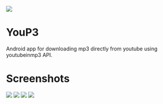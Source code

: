 ![](https://raw.githubusercontent.com/ExploiTR/YouP3/v3.0/app/src/main/res/mipmap-xxxhdpi/ic_launcher.png)
# YouP3
Android app for downloading mp3 directly from youtube using youtubeinmp3 API.

# Screenshots

![](https://raw.githubusercontent.com/ExploiTR/YouP3/master/screenshots/device-2017-06-03-122801.png)
![](https://raw.githubusercontent.com/ExploiTR/YouP3/master/screenshots/device-2017-06-03-122913.png)
![](https://raw.githubusercontent.com/ExploiTR/YouP3/master/screenshots/device-2017-06-03-122935.png)
![](https://raw.githubusercontent.com/ExploiTR/YouP3/master/screenshots/device-2017-06-03-123008.png)
